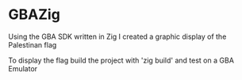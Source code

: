 # GBAZig

Using the GBA SDK written in Zig I created a graphic display of the Palestinan flag

To display the flag build the project with 'zig build' and test on a GBA Emulator
